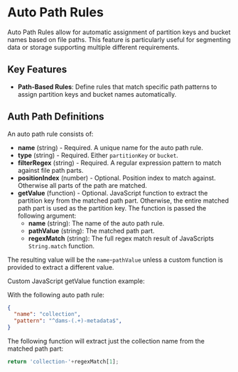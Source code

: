 # Auto Path Rules

Auto Path Rules allow for automatic assignment of partition keys and bucket names based on file paths. This feature is particularly useful for segmenting data or storage supporting multiple different requirements.

## Key Features
- **Path-Based Rules**: Define rules that match specific path patterns to assign partition keys and bucket names automatically.

## Auth Path Definitions
An auto path rule consists of:
 - **name** (string) - Required. A unique name for the auto path rule.
 - **type** (string) - Required. Either `partitionKey` or `bucket`.
 - **filterRegex** (string) - Required. A regular expression pattern to match against file path parts.
 - **positionIndex** (number) - Optional. Position index to match against.  Otherwise all parts of the path are matched.
 - **getValue** (function) - Optional. JavaScript function to extract the partition key from the matched path part.  Otherwise, the entire matched path part is used as the partition key.  The function is passed the following argument:
   - **name** (string): The name of the auto path rule.
   - **pathValue** (string): The matched path part.
   - **regexMatch** (string): The full regex match result of JavaScripts `String.match` function.

The resulting value will be the `name`-`pathValue` unless a custom function is provided to extract a different value.

Custom JavaScript getValue function example:

With the following auto path rule:
```json
{
  "name": "collection",
  "pattern": "^dams-(.+)-metadata$",
}
```

The following function will extract just the collection name from the matched path part:
```javascript
return 'collection-'+regexMatch[1];
```